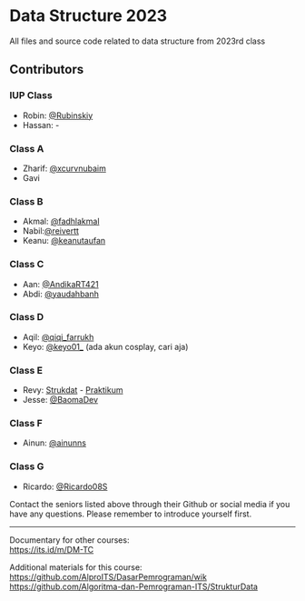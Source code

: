 # Data Structure 2023
 All files and source code related to data structure from 2023rd class

## Contributors
### IUP Class
- Robin: [@Rubinskiy](https://github.com/Rubinskiy/IF184202-Data-Structures)
- Hassan: -

### Class A
- Zharif: [@xcurvnubaim](https://github.com/xcurvnubaim/Data-Structure)
- Gavi

### Class B
- Akmal: [@fadhlakmal](https://github.com/fadhlakmal)
- Nabil:[@reivertt](https://github.com/reivertt/Data-Structures-B)
- Keanu: [@keanutaufan](https://github.com/keanutaufan)


### Class C 
- Aan: [@AndikaRT421](https://github.com/AndikaRT421/strukdat_2023)
- Abdi: [@yaudahbanh](https://github.com/yaudahbanh/StrukturData)

### Class D
- Aqil: [@qiqi_farrukh](https://www.instagram.com/qiqi_farrukh)
- Keyo: [@keyo01_](https://www.instagram.com/keyo01_) (ada akun cosplay, cari aja)


### Class E
- Revy: [Strukdat](https://github.com/Revprm/Data-Structures-Practicum) - [Praktikum](https://github.com/Revprm/Data-Structures-Practicum)
- Jesse: [@BaomaDev](https://github.com/BaomaDev)

### Class F
- Ainun: [@ainunns](https://github.com/ainunns/Struktur-Data)

### Class G
- Ricardo: [@Ricardo08S](https://github.com/Ricardo08S/Tugas_Strukdat_G)


Contact the seniors listed above through their Github or social media if you have any questions. Please remember to introduce yourself first.
***

Documentary for other courses:<br>
https://its.id/m/DM-TC

Additional materials for this course:<br>
[https://github.com/AlproITS/DasarPemrograman/wik<br>](https://github.com/Algoritma-dan-Pemrograman-ITS/StrukturData)https://github.com/Algoritma-dan-Pemrograman-ITS/StrukturData

